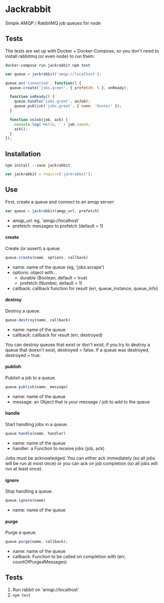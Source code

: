 # Jackrabbit

Simple AMQP / RabbitMQ job queues for node

## Tests

The tests are set up with Docker + Docker-Compose,
so you don't need to install rabbitmq (or even node)
to run them:

```
docker-compose run jackrabbit npm test
```

```js
var queue = jackrabbit('amqp://localhost');

queue.on('connected', function() {
  queue.create('jobs.greet', { prefetch: 5 }, onReady);

  function onReady() {
    queue.handle('jobs.greet', onJob);
    queue.publish('jobs.greet', { name: 'Hunter' });
  }

  function onJob(job, ack) {
    console.log('Hello, ' + job.name);
    ack();
  }
});
```

## Installation

```
npm install --save jackrabbit
```

```js
var jackrabbit = require('jackrabbit');
```

## Use

First, create a queue and connect to an amqp server:

```js
var queue = jackrabbit(amqp_url, prefetch)
```

- amqp_url: eg, 'amqp://localhost'
- prefetch: messages to prefetch (default = 1)

#### create

Create (or assert) a queue.

```js
queue.create(name, options, callback)
```

- name: name of the queue (eg, 'jobs.scrape')
- options: object with...
  - durable (Boolean, default = true)
  - prefetch (Number, default = 1)
- callback: callback function for result (err, queue_instance, queue_info)

#### destroy

Destroy a queue.

```js
queue.destroy(name, callback)
```

- name: name of the queue
- callback: callback for result (err, destroyed)

You can destroy queues that exist or don't exist;
if you try to destroy a queue that doesn't exist,
destroyed = false. If a queue was destroyed,
destroyed = true.

#### publish

Publish a job to a queue.

```js
queue.publish(name, message)
```

- name: name of the queue
- message: an Object that is your message / job to add to the queue

#### handle

Start handling jobs in a queue.

```js
queue.handle(name, handler)
```

- name: name of the queue
- handler: a Function to receive jobs (job, ack)

Jobs must be acknowledged. You can either ack immediately
(so all jobs will be run at most once) or
you can ack on job completion (so all jobs will run at least once).

#### ignore

Stop handling a queue.

```js
queue.ignore(name)
```

- name: name of the queue

#### purge

Purge a queue.

```js
queue.purge(name, callback);
```

- name: name of the queue
- callback: Function to be called on completion with (err, countOfPurgedMessages)

## Tests

1. Run rabbit on 'amqp://localhost'
2. `npm test`
